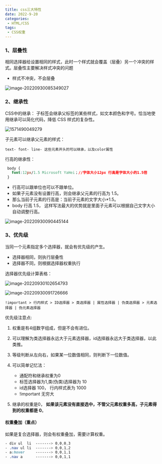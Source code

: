 ```yaml
---
title: css三大特性
date: 2022-9-20
categories: 
 - HTML/CSS
tags:
 - CSS权重
---
```


### 1、层叠性

相同选择器给设置相同的样式，此时一个样式就会覆盖（层叠）另一个冲突的样式。层叠性主要解决样式冲突的问题

- 样式不冲突，不会层叠

![image-20220930085349027](https://could-img.oss-cn-hangzhou.aliyuncs.com/202209301019278.png)

### 2、继承性

CSS中的继承： 子标签会继承父标签的某些样式，如文本颜色和字号。恰当地使用继承可以简化代码，降低 CSS 样式的复杂性。

![1571490049279](https://could-img.oss-cn-hangzhou.aliyuncs.com/202209301019158.png)



子元素可以继承父元素的样式：

	text- font- line- 这些元素开头的可以继承，以及color属性

行高的继承性：

```css
 body {
   font:12px/1.5 Microsoft YaHei；//字体大小12px 行高是字体大小的1.5倍
 }
```

- 行高可以跟单位也可以不跟单位。
- 如果子元素没有设置行高，则会继承父元素的行高为 1.5。
- 那么当前子元素的行高是：当前子元素的文字大小*1.5。
- body 行高 1.5， 这样写法最大的优势就是里面子元素可以根据自己文字大小自动调整行高。

![image-20220930090445144](https://could-img.oss-cn-hangzhou.aliyuncs.com/202209301019566.png)

### 3、优先级

当同一个元素指定多个选择器，就会有优先级的产生。

- 选择器相同，则执行层叠性
- 选择器不同，则根据选择器权重执行

选择器优先级计算表格：

![image-20220930102654793](https://could-img.oss-cn-hangzhou.aliyuncs.com/202209301026998.png)

![image-20220930091726666](https://could-img.oss-cn-hangzhou.aliyuncs.com/202209301020058.png)

    !important > 行内样式 > ID选择器 > 类选择器 | 属性选择器 | 伪类选择器 > 元素选择器 | 伪元素选择器

优先级注意点:

1. 权重是有4组数字组成，但是不会有进位。

2. 可以理解为类选择器永远大于元素选择器，id选择器永远大于类选择器，以此类推。

3. 等级判断从左向右，如果某一位数值相同，则判断下一位数值。

4. 可以简单记忆法：  

   - 通配符和继承权重为0
   - 标签选择器为1,类(伪类)选择器为 10
   - id选择器 100， 行内样式表为 1000
   - !important 无穷大

5. 继承的权重是0， **如果该元素没有直接选中，不管父元素权重多高，子元素得到的权重都是 0**。

   

####   权重叠加（重点）

如果是复合选择器，则会有权重叠加，需要计算权重。

```css
- div ul  li  -------> 0,0,0,3
- .nav ul li  -------> 0,0,1,2
- a:hover     -------> 0,0,1,1
- .nav a      -------> 0,0,1,1
```
